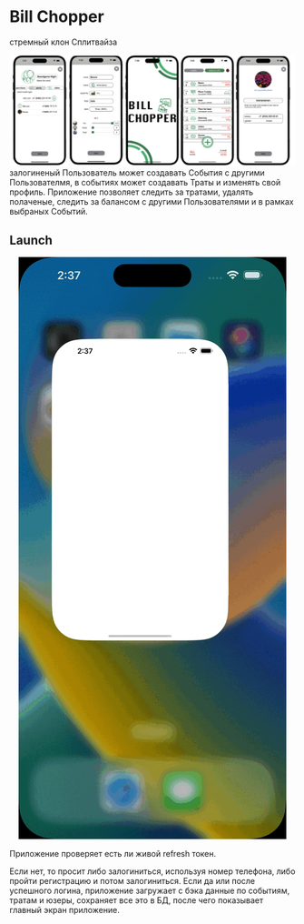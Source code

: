 # Bill Chopper
стремный клон Сплитвайза

![sample text](https://github.com/killthebee/BillChopper/blob/main/repositoryImages/cover.png)
залогиненый Пользователь может создавать События с другими Пользователмя, в событиях может создавать Траты и изменять свой профиль. Приложение позволяет следить за тратами, удалять полаченые, следить за балансом с другими Пользователями и в рамках выбраных Событий.
## Launch
<p align="center">
  <img src="https://github.com/killthebee/BillChopper/blob/main/GIFS/launch.gif"/>
</p>
Приложение проверяет есть ли живой refresh токен.

Если нет, то просит либо залогиниться, используя номер телефона, либо пройти регистрацию и потом залогиниться.
Если да или после успешного логина, приложение загружает с бэка данные по событиям, тратам и юзеры, сохраняет все это в БД, после чего показывает главный экран приложение.
